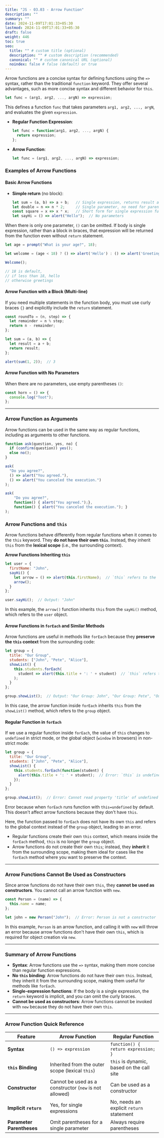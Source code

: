 ```yaml
---
title: "JS - 03.03 - Arrow Function"
description: ""
summary: ""
date: 2024-11-09T17:01:33+05:30
lastmod: 2024-11-09T17:01:33+05:30
draft: false
weight: 446
toc: true
seo:
  title: "" # custom title (optional)
  description: "" # custom description (recommended)
  canonical: "" # custom canonical URL (optional)
  noindex: false # false (default) or true
---
```



Arrow functions are a concise syntax for defining functions using the `=>` syntax, rather than the traditional `function` keyword. They offer several advantages, such as more concise syntax and different behavior for `this`.

```js
let func = (arg1, arg2, ..., argN) => expression;
```
This defines a function `func` that takes parameters `arg1, arg2, ..., argN`, and evaluates the given `expression`. 

- **Regular Function Expression**:
  ```js
  let func = function(arg1, arg2, ..., argN) {
    return expression;
  };
  ```

- **Arrow Function**:
  ```js
  let func = (arg1, arg2, ..., argN) => expression;
  ```

### **Examples of Arrow Functions**

#### **Basic Arrow Functions**
- **Simple return** (no block):
  ```js
  let sum = (a, b) => a + b;   // Single expression, returns result automatically
  let double = n => n * 2;     // Single parameter, no need for parentheses around the parameter
  const square = x => x * x;   // Short form for single expression function
  let sayHi = () => alert("Hello");  // No parameters
  ```
When there is only one parameter, `()` can be omitted.
If body is single expression, rather than a block in braces, that expression will be returned from the function even without `return` statement.

```js
let age = prompt("What is your age?", 18);

let welcome = (age < 18) ? () => alert('Hello') : () => alert('Greetings');

Welcome();

// 18 is default, 
// if less than 18, hello
// otherwise greetings
```

#### **Arrow Function with a Block (Multi-line)**
If you need multiple statements in the function body, you must use curly braces `{}` and explicitly include the `return` statement.

```js
const roundTo = (n, step) => {
  let remainder = n % step;
  return n - remainder;
};

let sum = (a, b) => {
  let result = a + b;
  return result;
};

alert(sum(1, 2));  // 3
```

#### **Arrow Function with No Parameters**
When there are no parameters, use empty parentheses `()`:

```js
const horn = () => {
  console.log("Toot");
};
```

---

### **Arrow Function as Arguments**
Arrow functions can be used in the same way as regular functions, including as arguments to other functions.

```js
function ask(question, yes, no) {
  if (confirm(question)) yes();
  else no();
}

ask(
  "Do you agree?",
  () => alert("You agreed."),
  () => alert("You canceled the execution.")
);
```

```js
ask(
	"Do you agree?",
	function() { alert("You agreed.");},
	function() { alert("You canceled the execution."); }
);
```

### **Arrow Functions and `this`**

Arrow functions behave differently from regular functions when it comes to the `this` keyword. They **do not have their own `this`**. Instead, they inherit `this` from the **lexical scope** (i.e., the surrounding context).

**Arrow Functions Inheriting `this`**
```js
let user = {
  firstName: "John",
  sayHi() {
    let arrow = () => alert(this.firstName);  // `this` refers to the `user` object
    arrow();
  }
};

user.sayHi();  // Output: "John"
```

In this example, the `arrow()` function inherits `this` from the `sayHi()` method, which refers to the `user` object.

#### **Arrow Functions in `forEach` and Similar Methods**

Arrow functions are useful in methods like `forEach` because they **preserve the `this` context** from the surrounding code:

```js
let group = {
  title: "Our Group",
  students: ["John", "Pete", "Alice"],
  showList() {
    this.students.forEach(
      student => alert(this.title + ': ' + student)  // `this` refers to `group`
    );
  }
};

group.showList();  // Output: "Our Group: John", "Our Group: Pete", "Our Group: Alice"
```

In this case, the arrow function inside `forEach` inherits `this` from the `showList()` method, which refers to the `group` object.

#### **Regular Function in `forEach`**

If we use a regular function inside `forEach`, the value of `this` changes to `undefined` in strict mode, or the global object (`window` in browsers) in non-strict mode:

```js
let group = {
  title: "Our Group",
  students: ["John", "Pete", "Alice"],
  showList() {
    this.students.forEach(function(student) {
      alert(this.title + ': ' + student);  // Error: `this` is undefined or refers to the global object
    });
  }
};

group.showList();  // Error: Cannot read property 'title' of undefined
```
Error because when `forEach` runs function with `this=undefined` by default. This doesn't affect arrow functions because they don't have `this`.

Here, the function passed to `forEach` does not have its own `this` and refers to the global context instead of the `group` object, leading to an error.

- Regular functions create their own `this` context, which means inside the `forEach` method, `this` is no longer the `group` object.
- Arrow functions do not create their own `this`; instead, they **inherit** it from the surrounding scope, making them ideal for cases like the `forEach` method where you want to preserve the context.

---

### **Arrow Functions Cannot Be Used as Constructors**

Since arrow functions do not have their own `this`, they **cannot be used as constructors**. You cannot call an arrow function with `new`.

```js
const Person = (name) => {
  this.name = name;
};

let john = new Person("John");  // Error: Person is not a constructor
```

In this example, `Person` is an arrow function, and calling it with `new` will throw an error because arrow functions don't have their own `this`, which is required for object creation via `new`.

---

### **Summary of Arrow Functions**

- **Syntax**: Arrow functions use the `=>` syntax, making them more concise than regular function expressions.
- **No `this` binding**: Arrow functions do not have their own `this`. Instead, they inherit it from the surrounding scope, making them useful for methods like `forEach`.
- **Single-expression functions**: If the body is a single expression, the `return` keyword is implicit, and you can omit the curly braces.
- **Cannot be used as constructors**: Arrow functions cannot be invoked with `new` because they do not have their own `this`.

---

### **Arrow Function Quick Reference**

| **Feature**                  | **Arrow Function**                                | **Regular Function**                        |
|------------------------------|---------------------------------------------------|---------------------------------------------|
| **Syntax**                    | `() => expression`                               | `function() { return expression; }`        |
| **`this` Binding**            | Inherited from the outer scope (lexical `this`)    | `this` is dynamic, based on the call site  |
| **Constructor**                | Cannot be used as a constructor (`new` is not allowed) | Can be used as a constructor               |
| **Implicit `return`**         | Yes, for single expressions                       | No, needs an explicit `return` statement   |
| **Parameter Parentheses**     | Omit parentheses for a single parameter           | Always require parentheses                 |
